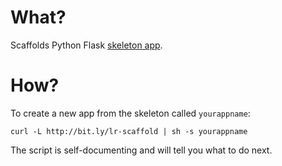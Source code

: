 # What?

Scaffolds Python Flask [skeleton app]().

# How?

To create a new app from the skeleton called ```yourappname```:

    curl -L http://bit.ly/lr-scaffold | sh -s yourappname


The script is self-documenting and will tell you what to do next.
